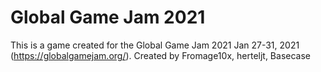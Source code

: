 # Global Game Jam 2021
This is a game created for the Global Game Jam 2021 Jan 27-31, 2021 (https://globalgamejam.org/).
Created by Fromage10x, herteljt, Basecase
